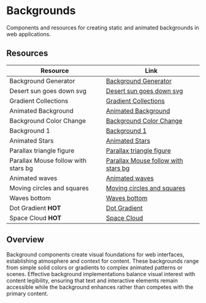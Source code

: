 # Backgrounds

Components and resources for creating static and animated backgrounds in web applications.

## Resources

| Resource | Link |
|---|---|
| Background Generator | [Background Generator](https://loading.io/background/) |
| Desert sun goes down svg | [Desert sun goes down svg](https://codepen.io/Unleashed-Design/pen/VNpjrW) |
| Gradient Collections | [Gradient Collections](https://uigradients.com/#Mystic) |
| Animated Background | [Animated Background](https://codepen.io/juliangarnier/pen/ZeEpgd) |
| Background Color Change | [Background Color Change](https://codepen.io/alexzaworski/pen/mEkvAG) |
| Background 1 | [Background 1](https://codepen.io/matth12377/pen/gwXBGy) |
| Animated Stars | [Animated Stars](https://codepen.io/shinkeo/pen/XgRqeR) |
| Parallax triangle figure | [Parallax triangle figure](https://codepen.io/semenchenko/pen/JpXVgG) |
| Parallax Mouse follow with stars bg | [Parallax Mouse follow with stars bg](https://codepen.io/ybprogrammer/pen/PGNBXJ) |
| Animated waves | [Animated waves](https://codepen.io/miguelog/pen/amoWgy) |
| Moving circles and squares | [Moving circles and squares](https://codepen.io/tokyoweb/pen/ZjdYVj) |
| Waves bottom | [Waves bottom](https://codepen.io/abelhancock/pen/aKxmLY) |
| Dot Gradient **HOT** | [Dot Gradient](https://uiverse.io/SelfMadeSystem/sweet-dolphin-36) |
| Space Cloud **HOT** | [Space Cloud](https://codepen.io/atzedent/pen/oggKrGW) |



## Overview

Background components create visual foundations for web interfaces, establishing atmosphere and context for content. These backgrounds range from simple solid colors or gradients to complex animated patterns or scenes. Effective background implementations balance visual interest with content legibility, ensuring that text and interactive elements remain accessible while the background enhances rather than competes with the primary content. 
